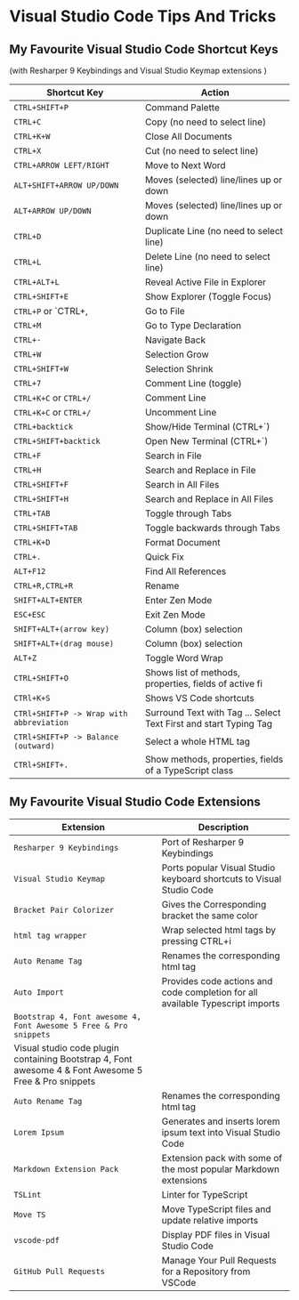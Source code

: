 # Visual Studio Code Tips And Tricks

## My Favourite Visual Studio Code Shortcut Keys

(with Resharper 9 Keybindings and Visual Studio Keymap extensions )

| Shortcut Key                               | Action                                         |
|--------------------------------------------|------------------------------------------------|
| `CTRL+SHIFT+P`                             | Command Palette
| `CTRL+C`                                   | Copy (no need to select line)
| `CTRL+K+W`                                 | Close All Documents
| `CTRL+X`                                   | Cut (no need to select line)
| `CTRL+ARROW LEFT/RIGHT`                    | Move to Next Word
| `ALT+SHIFT+ARROW UP/DOWN`                  | Moves (selected) line/lines up or down
| `ALT+ARROW UP/DOWN`                        | Moves (selected) line/lines up or down
| `CTRL+D`                                   | Duplicate Line (no need to select line)
| `CTRL+L`                                   | Delete Line (no need to select line)
| `CTRL+ALT+L`                               | Reveal Active File in Explorer
| `CTRL+SHIFT+E`                             | Show Explorer (Toggle Focus)
| `CTRL+P` or `CTRL+,                        | Go to File
| `CTRL+M`                                   | Go to Type Declaration
| `CTRL+-`                                   | Navigate Back
| `CTRL+W`                                   | Selection Grow
| `CTRL+SHIFT+W`                             | Selection Shrink
| `CTRL+7`                                   | Comment Line (toggle)
| `CTRL+K+C`  or `CTRL+/`                    | Comment Line
| `CTRL+K+C`  or `CTRL+/`                    | Uncomment Line
| `CTRL+backtick`                            | Show/Hide Terminal (CTRL+`)
| `CTRL+SHIFT+backtick`                      | Open New Terminal (CTRL+`)
| `CTRL+F`                                   | Search in File
| `CTRL+H`                                   | Search and Replace in File
| `CTRL+SHIFT+F`                             | Search in All Files
| `CTRL+SHIFT+H`                             | Search and Replace in All Files
| `CTRL+TAB`                                 | Toggle through Tabs
| `CTRL+SHIFT+TAB`                           | Toggle backwards through Tabs
| `CTRL+K+D`                                 | Format Document
| `CTRL+.`                                   | Quick Fix
| `ALT+F12`                                  | Find All References
| `CTRL+R,CTRL+R`                            | Rename  
| `SHIFT+ALT+ENTER`                          | Enter Zen Mode
| `ESC+ESC`                                  | Exit Zen Mode
| `SHIFT+ALT+(arrow key)`                    | Column (box) selection
| `SHIFT+ALT+(drag mouse)`                   | Column (box) selection
| `ALT+Z`                                    | Toggle Word Wrap
| `CTRL+SHIFT+O`                             | Shows list of methods, properties, fields of active fi
| `CTRl+K+S`                                 | Shows VS Code shortcuts
| `CTRl+SHIFT+P -> Wrap with abbreviation`   | Surround Text with Tag ... Select Text First and start Typing Tag
| `CTRl+SHIFT+P -> Balance (outward)`        | Select a whole HTML tag
| `CTRl+SHIFT+.`                             | Show methods, properties, fields of a TypeScript class

## My Favourite Visual Studio Code Extensions

| Extension                                  | Description                                    |
|--------------------------------------------|------------------------------------------------|
| `Resharper 9 Keybindings`                  | Port of Resharper 9 Keybindings
| `Visual Studio Keymap`                     | Ports popular Visual Studio keyboard shortcuts to Visual Studio Code
| `Bracket Pair Colorizer`                   | Gives the Corresponding bracket the same color
| `html tag wrapper`                         | Wrap selected html tags by pressing CTRL+i
| `Auto Rename Tag`                          | Renames the corresponding html tag
| `Auto Import`                              | Provides code actions and code completion for all available Typescript imports
| `Bootstrap 4, Font awesome 4, Font Awesome 5 Free & Pro snippets`
| Visual studio code plugin containing Bootstrap 4, Font awesome 4 & Font Awesome 5 Free & Pro snippets
| `Auto Rename Tag`                          | Renames the corresponding html tag
| `Lorem Ipsum`                              | Generates and inserts lorem ipsum text into Visual Studio Code
| `Markdown Extension Pack`                  | Extension pack with some of the most popular Markdown extensions
| `TSLint`                                   | Linter for TypeScript
| `Move TS`                                  | Move TypeScript files and update relative imports
| `vscode-pdf`                               | Display PDF files in Visual Studio Code
| `GitHub Pull Requests`                     | Manage Your Pull Requests for a Repository from VSCode